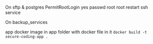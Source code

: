 On sftp & postgres
PermitRootLogin yes
passwd root root
restart ssh service

On backup_services

app docker image
in app folder with docker file in it `docker build -t secure-coding-app .`
